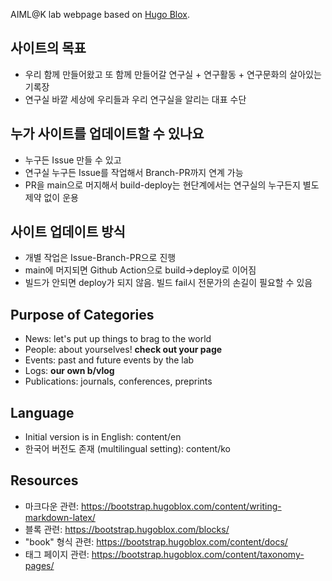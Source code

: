 

AIML@K lab webpage based on [Hugo Blox](./README_original.md).

## 사이트의 목표

- 우리 함께 만들어왔고 또 함께 만들어갈 연구실 + 연구활동 + 연구문화의 살아있는 기록장
- 연구실 바깥 세상에 우리들과 우리 연구실을 알리는 대표 수단

## 누가 사이트를 업데이트할 수 있나요

- 누구든 Issue 만들 수 있고
- 연구실 누구든 Issue를 작업해서 Branch-PR까지 연계 가능
- PR을 main으로 머지해서 build-deploy는 현단계에서는 연구실의 누구든지 별도 제약 없이 운용

## 사이트 업데이트 방식

- 개별 작업은 Issue-Branch-PR으로 진행
- main에 머지되면 Github Action으로 build->deploy로 이어짐
- 빌드가 안되면 deploy가 되지 않음. 빌드 fail시 전문가의 손길이 필요할 수 있음

## Purpose of Categories

- News: let's put up things to brag to the world
- People: about yourselves! **check out your page**
- Events: past and future events by the lab
- Logs: **our own b/vlog** 
- Publications: journals, conferences, preprints

## Language

- Initial version is in English: content/en 
- 한국어 버전도 존재 (multilingual setting): content/ko

## Resources

- 마크다운 관련: https://bootstrap.hugoblox.com/content/writing-markdown-latex/
- 블록 관련: https://bootstrap.hugoblox.com/blocks/
- "book" 형식 관련: https://bootstrap.hugoblox.com/content/docs/
- 태그 페이지 관련: https://bootstrap.hugoblox.com/content/taxonomy-pages/

